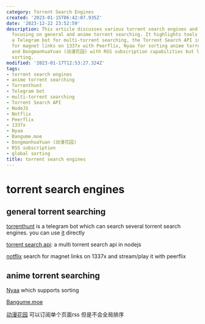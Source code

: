 ```yaml
---
category: Torrent Search Engines
created: '2023-01-15T06:42:07.935Z'
date: '2023-12-22 23:52:59'
description: This article discusses various torrent search engines and bots, specifically
  focusing on general and anime torrent searching. It highlights tools like Torrenthunt,
  a Telegram bot for multi-torrent searching, the Torrent Search API in NodeJS, Notflix
  for magnet links on 1337x with Peerflix, Nyaa for sorting anime torrents, Bangume.moe,
  and DongmanhuaYuan (动漫花园) with RSS subscription capabilities but lacking global
  sorting.
modified: '2023-01-17T12:53:27.324Z'
tags:
- torrent search engines
- anime torrent searching
- Torrenthunt
- Telegram bot
- multi-torrent searching
- Torrent Search API
- NodeJS
- Notflix
- Peerflix
- 1337x
- Nyaa
- Bangume.moe
- DongmanhuaYuan (动漫花园)
- RSS subscription
- global sorting
title: torrent search engines
---
```


# torrent search engines

## general torrent searching

[torrenthunt](https://github.com/hemantapkh/TorrentHunt) is a telegram bot which can search several torrent search engines. you can use [it](https://t.me/TorrentHuntBot?start=github) directly

[torrent search api](https://github.com/JimmyLaurent/torrent-search-api): a multi torrent search api in nodejs

[notflix](https://github.com/Bugswriter/notflix) search for magnet links on 1337x and stream/play it with peerflix

## anime torrent searching

[Nyaa](https://nyaa.si/) which supports sorting

[Bangume.moe](https://Bangume.moe)

[动漫花园](https://dmhy.anoneko.com/) 可以订阅单个页面rss 但是不会全局排序
